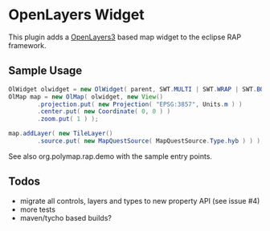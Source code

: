 # OpenLayers Widget

This plugin adds a [OpenLayers3](http://openlayers.org) based map widget to the eclipse RAP framework.

## Sample Usage


```java
OlWidget olwidget = new OlWidget( parent, SWT.MULTI | SWT.WRAP | SWT.BORDER );
OlMap map = new OlMap( olwidget, new View()
        .projection.put( new Projection( "EPSG:3857", Units.m ) )
        .center.put( new Coordinate( 0, 0 ) )
        .zoom.put( 1 ) );

map.addLayer( new TileLayer()
        .source.put( new MapQuestSource( MapQuestSource.Type.hyb ) ) );
```

See also org.polymap.rap.demo with the sample entry points.

## Todos

* migrate all controls, layers and types to new property API (see issue #4)
* more tests
* maven/tycho based builds?
 


